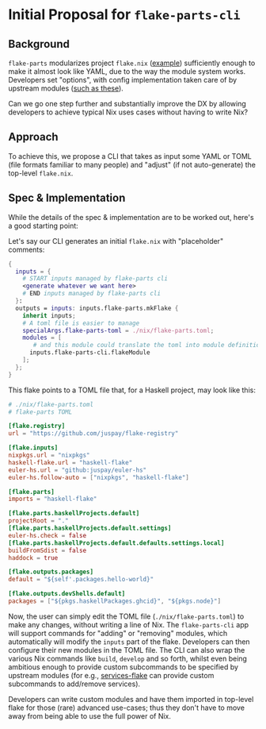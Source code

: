 # Initial Proposal for `flake-parts-cli`

## Background

`flake-parts` modularizes project `flake.nix` ([example](https://github.com/srid/haskell-template/blob/master/flake.nix)) sufficiently enough to make it almost look like YAML, due to the way the module system works. Developers set "options", with config implementation taken care of by upstream modules ([such as these](https://community.flake.parts/modules)).

Can we go one step further and substantially improve the DX by allowing developers to achieve typical Nix uses cases without having to write Nix? 

## Approach

To achieve this, we propose a CLI that takes as input some YAML or TOML (file formats familiar to many people) and "adjust" (if not auto-generate) the top-level `flake.nix`.

## Spec & Implementation

While the details of the spec & implementation are to be worked out, here's a good starting point:

Let's say our CLI generates an initial `flake.nix` with "placeholder" comments:

```nix
{
  inputs = {
    # START inputs managed by flake-parts cli
    <generate whatever we want here>
    # END inputs managed by flake-parts cli
  }:
  outputs = inputs: inputs.flake-parts.mkFlake {
    inherit inputs;
    # A toml file is easier to manage
    specialArgs.flake-parts-toml = ./nix/flake-parts.toml;
    modules = [
       # and this module could translate the toml into module definitions
      inputs.flake-parts-cli.flakeModule
    ];
  };
}
```

This flake points to a TOML file that, for a Haskell project, may look like this:

```toml
# ./nix/flake-parts.toml
# flake-parts TOML

[flake.registry]
url = "https://github.com/juspay/flake-registry"

[flake.inputs]
nixpkgs.url = "nixpkgs"
haskell-flake.url = "haskell-flake"
euler-hs.url = "github:juspay/euler-hs"
euler-hs.follow-auto = ["nixpkgs", "haskell-flake"]

[flake.parts]
imports = "haskell-flake"

[flake.parts.haskellProjects.default]
projectRoot = "."
[flake.parts.haskellProjects.default.settings]
euler-hs.check = false
[flake.parts.haskellProjects.default.defaults.settings.local]
buildFromSdist = false
haddock = true

[flake.outputs.packages]
default = "${self'.packages.hello-world}"

[flake.outputs.devShells.default]
packages = ["${pkgs.haskellPackages.ghcid}", "${pkgs.node}"]
```

Now, the user can simply edit the TOML file (`./nix/flake-parts.toml`) to make any changes, without writing a line of Nix. The `flake-parts-cli` app will support commands for "adding" or "removing" modules, which automatically will modify the `inputs` part of the flake. Developers can then configure their new modules in the TOML file. The CLI can also wrap the various Nix commands like `build`, `develop` and so forth, whilst even being ambitious enough to provide custom subcommands to be specified by upstream modules (for e.g., [services-flake](https://github.com/juspay/services-flake) can provide custom subcommands to add/remove services).

Developers can write custom modules and have them imported in top-level flake for those (rare) advanced use-cases; thus they don't have to move away from being able to use the full power of Nix.
